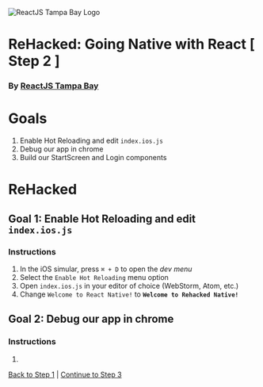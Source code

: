 ![ReactJS Tampa Bay Logo](https://avatars2.githubusercontent.com/u/18738421?v=3&s=200)

# ReHacked: Going Native with React [ Step 2 ]
### By [ReactJS Tampa Bay](http://www.meetup.com/ReactJS-Tampa-Bay/)

# Goals

1. Enable Hot Reloading and edit `index.ios.js`
1. Debug our app in chrome
1. Build our StartScreen and Login components

# ReHacked

## Goal 1: Enable Hot Reloading and edit `index.ios.js`

### Instructions

1. In the iOS simular, press `⌘ + D` to open the _dev menu_
1. Select the `Enable Hot Reloading` menu option
1. Open `index.ios.js` in your editor of choice (WebStorm, Atom, etc.)
1. Change `Welcome to React Native!` to **`Welcome to Rehacked Native!`**

## Goal 2: Debug our app in chrome

### Instructions

1. 

[Back to Step 1](https://github.com/reactjstampabay/RehackedNative/tree/step-1) | [Continue to Step 3](https://github.com/reactjstampabay/RehackedNative/tree/step-3)
